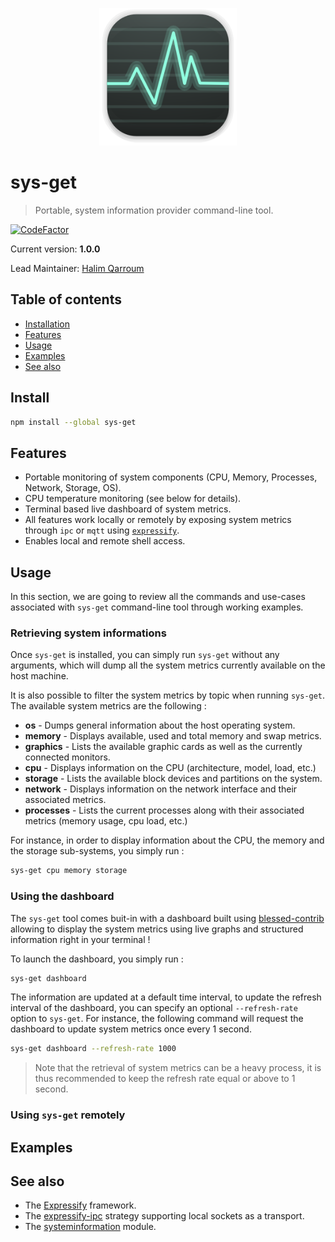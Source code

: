 <p align="center">
  <img width="220" src="assets/logo.png" />
</p>

# sys-get
> Portable, system information provider command-line tool.

[![CodeFactor](https://www.codefactor.io/repository/github/hqarroum/sys-get/badge/master)](https://www.codefactor.io/repository/github/hqarroum/sys-get/overview/master)

Current version: **1.0.0**

Lead Maintainer: [Halim Qarroum](mailto:hqm.post@gmail.com)

## Table of contents

- [Installation](#install)
- [Features](#features)
- [Usage](#usage)
- [Examples](#examples)
- [See also](#see-also)

## Install

```bash
npm install --global sys-get
```

## Features

 - Portable monitoring of system components (CPU, Memory, Processes, Network, Storage, OS).
 - CPU temperature monitoring (see below for details).
 - Terminal based live dashboard of system metrics.
 - All features work locally or remotely by exposing system metrics through `ipc` or `mqtt` using [`expressify`](https://github.com/HQarroum/expressify).
 - Enables local and remote shell access.

## Usage

In this section, we are going to review all the commands and use-cases associated with `sys-get` command-line tool through working examples.

### Retrieving system informations

Once `sys-get` is installed, you can simply run `sys-get` without any arguments, which will dump all the system metrics currently available on the host machine.

It is also possible to filter the system metrics by topic when running `sys-get`. The available system metrics are the following :

 - **os** - Dumps general information about the host operating system.
 - **memory** - Displays available, used and total memory and swap metrics.
 - **graphics** - Lists the available graphic cards as well as the currently connected monitors.
 - **cpu** - Displays information on the CPU (architecture, model, load, etc.)
 - **storage** - Lists the available block devices and partitions on the system.
 - **network** - Displays information on the network interface and their associated metrics.
 - **processes** - Lists the current processes along with their associated metrics (memory usage, cpu load, etc.)
 
For instance, in order to display information about the CPU, the memory and the storage sub-systems, you simply run :

```bash
sys-get cpu memory storage
```

### Using the dashboard
 
The `sys-get` tool comes buit-in with a dashboard built using [blessed-contrib](https://github.com/yaronn/blessed-contrib/) allowing to display the system metrics using live graphs and structured information right in your terminal !
 
To launch the dashboard, you simply run :

```bash
sys-get dashboard
```

The information are updated at a default time interval, to update the refresh interval of the dashboard, you can specify an optional `--refresh-rate` option to `sys-get`. For instance, the following command will request the dashboard to update system metrics once every 1 second.

```bash
sys-get dashboard --refresh-rate 1000
```

> Note that the retrieval of system metrics can be a heavy process, it is thus recommended to keep the refresh rate equal or above to 1 second.

### Using `sys-get` remotely



## Examples

## See also

 - The [Expressify](https://github.com/HQarroum/expressify) framework.
 - The [expressify-ipc](https://github.com/HQarroum/expressify-ipc) strategy supporting local sockets as a transport.
 - The [systeminformation]() module.

